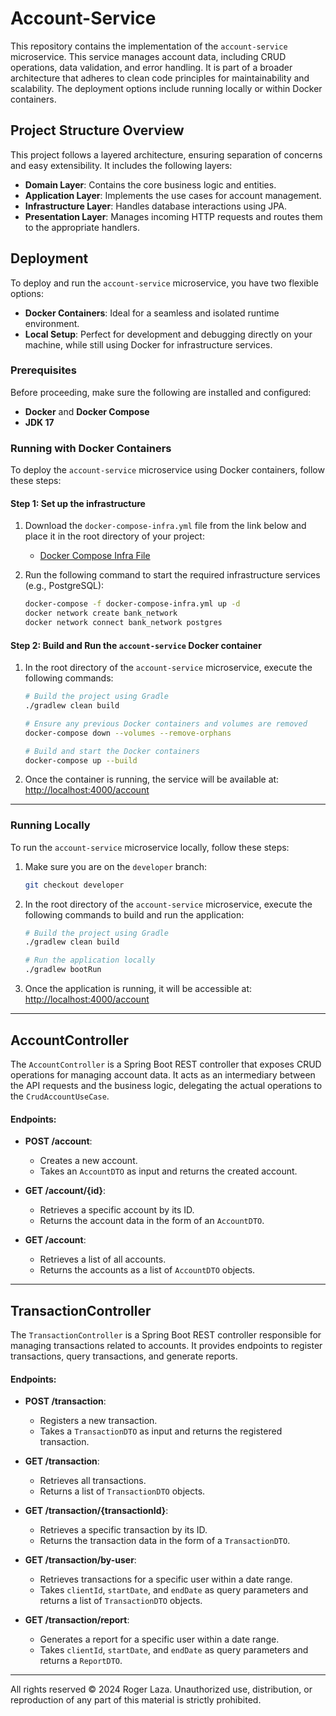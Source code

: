 # Account-Service

This repository contains the implementation of the `account-service` microservice. This service manages account data, including CRUD operations, data validation, and error handling. It is part of a broader architecture that adheres to clean code principles for maintainability and scalability. The deployment options include running locally or within Docker containers.

## Project Structure Overview

This project follows a layered architecture, ensuring separation of concerns and easy extensibility. It includes the following layers:

- **Domain Layer**: Contains the core business logic and entities.
- **Application Layer**: Implements the use cases for account management.
- **Infrastructure Layer**: Handles database interactions using JPA.
- **Presentation Layer**: Manages incoming HTTP requests and routes them to the appropriate handlers.

## Deployment

To deploy and run the `account-service` microservice, you have two flexible options:

- **Docker Containers**: Ideal for a seamless and isolated runtime environment.
- **Local Setup**: Perfect for development and debugging directly on your machine, while still using Docker for infrastructure services.

### Prerequisites
Before proceeding, make sure the following are installed and configured:

- **Docker** and **Docker Compose**
- **JDK 17**

### Running with Docker Containers

To deploy the `account-service` microservice using Docker containers, follow these steps:

#### Step 1: Set up the infrastructure
1. Download the `docker-compose-infra.yml` file from the link below and place it in the root directory of your project:
    - [Docker Compose Infra File](https://drive.google.com/file/d/1Bg2flsdO9lvctRw8aGa2FfUuQln8GULX/view?usp=sharing)

2. Run the following command to start the required infrastructure services (e.g., PostgreSQL):
   ```bash
   docker-compose -f docker-compose-infra.yml up -d
   docker network create bank_network
   docker network connect bank_network postgres
   ```

#### Step 2: Build and Run the `account-service` Docker container
1. In the root directory of the `account-service` microservice, execute the following commands:
   ```bash
   # Build the project using Gradle
   ./gradlew clean build

   # Ensure any previous Docker containers and volumes are removed
   docker-compose down --volumes --remove-orphans

   # Build and start the Docker containers
   docker-compose up --build
   ```

2. Once the container is running, the service will be available at:
   [http://localhost:4000/account](http://localhost:4000/account)

---

### Running Locally

To run the `account-service` microservice locally, follow these steps:

1. Make sure you are on the `developer` branch:
   ```bash
   git checkout developer
   ```

2. In the root directory of the `account-service` microservice, execute the following commands to build and run the application:
   ```bash
   # Build the project using Gradle
   ./gradlew clean build

   # Run the application locally
   ./gradlew bootRun
   ```

3. Once the application is running, it will be accessible at:
   [http://localhost:4000/account](http://localhost:4000/account)

---

## AccountController

The `AccountController` is a Spring Boot REST controller that exposes CRUD operations for managing account data. It acts as an intermediary between the API requests and the business logic, delegating the actual operations to the `CrudAccountUseCase`.

#### Endpoints:
- **POST /account**:
    - Creates a new account.
    - Takes an `AccountDTO` as input and returns the created account.

- **GET /account/{id}**:
    - Retrieves a specific account by its ID.
    - Returns the account data in the form of an `AccountDTO`.

- **GET /account**:
    - Retrieves a list of all accounts.
    - Returns the accounts as a list of `AccountDTO` objects.

---

## TransactionController

The `TransactionController` is a Spring Boot REST controller responsible for managing transactions related to accounts. It provides endpoints to register transactions, query transactions, and generate reports.

#### Endpoints:
- **POST /transaction**:
    - Registers a new transaction.
    - Takes a `TransactionDTO` as input and returns the registered transaction.

- **GET /transaction**:
    - Retrieves all transactions.
    - Returns a list of `TransactionDTO` objects.

- **GET /transaction/{transactionId}**:
    - Retrieves a specific transaction by its ID.
    - Returns the transaction data in the form of a `TransactionDTO`.

- **GET /transaction/by-user**:
    - Retrieves transactions for a specific user within a date range.
    - Takes `clientId`, `startDate`, and `endDate` as query parameters and returns a list of `TransactionDTO` objects.

- **GET /transaction/report**:
    - Generates a report for a specific user within a date range.
    - Takes `clientId`, `startDate`, and `endDate` as query parameters and returns a `ReportDTO`.

---
All rights reserved © 2024 Roger Laza. Unauthorized use, distribution, or reproduction of any part of this material is strictly prohibited.
